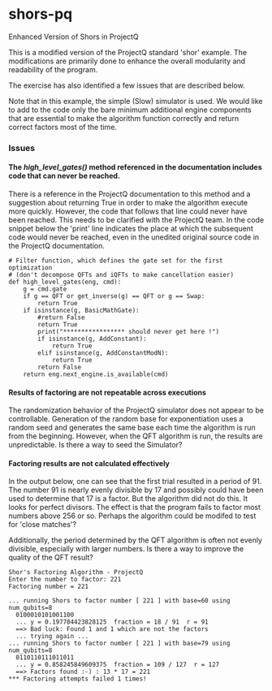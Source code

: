 # shors-pq
Enhanced Version of Shors in ProjectQ

This is a modified version of the ProjectQ standard 'shor' example.
The modifications are primarily done to enhance the overall modularity and readability of the program.

The exercise has also identified a few issues that are described below.

Note that in this example, the simple (Slow) simulator is used.
We would like to add to the code only the bare minimum additional engine components that are essential to make the algorithm function correctly and return correct factors most of the time.


### Issues

#### The *high_level_gates()* method referenced in the documentation includes code that can never be reached.

There is a reference in the ProjectQ documentation to this method and a suggestion about returning True in order to make the algorithm execute more quickly. 
However, the code that follows that line could never have been reached.
This needs to be clarified with the ProjectQ team.
In the code snippet below the 'print' line indicates the place at which the subsequent code would never be reached, even in the unedited original source code in the ProjectQ documentation.

```
# Filter function, which defines the gate set for the first optimization
# (don't decompose QFTs and iQFTs to make cancellation easier)
def high_level_gates(eng, cmd):
    g = cmd.gate
    if g == QFT or get_inverse(g) == QFT or g == Swap:
        return True
    if isinstance(g, BasicMathGate):
        #return False
        return True
        print("***************** should never get here !")
        if isinstance(g, AddConstant):
            return True
        elif isinstance(g, AddConstantModN):
            return True
        return False
    return eng.next_engine.is_available(cmd)
```

#### Results of factoring are not repeatable across executions

The randomization behavior of the ProjectQ simulator does not appear to be controllable.
Generation of the random base for exponentiation uses a random seed and generates the same base each time the algorithm is run from the beginning.
However, when the QFT algorithm is run, the results are unpredictable.
Is there a way to seed the Simulator?

#### Factoring results are not calculated effectively

In the output below, one can see that the first trial resulted in a period of 91.
The number 91 is nearly evenly divisible by 17 and possibly could have been used to determine that
17 is a factor.  But the algorithm did not do this. It looks for perfect divisors.
The effect is that the program fails to factor most numbers above 256 or so.
Perhaps the algorithm could be modifed to test for 'close matches'? 

Additionally, the period determined by the QFT algorithm is often not evenly divisible, especially with larger numbers.
Is there a way to improve the quality of the QFT result?

```
Shor's Factoring Algorithm - ProjectQ
Enter the number to factor: 221
Factoring number = 221

... running Shors to factor number [ 221 ] with base=60 using num_qubits=8
  0100010101001100
  ... y = 0.197784423828125  fraction = 18 / 91  r = 91
  ==> Bad luck: Found 1 and 1 which are not the factors
  ... trying again ...
... running Shors to factor number [ 221 ] with base=79 using num_qubits=8
  0110110111011011
  ... y = 0.858245849609375  fraction = 109 / 127  r = 127
  ==> Factors found :-) : 13 * 17 = 221
*** Factoring attempts failed 1 times!
```
